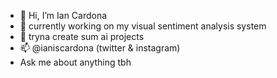 - 👋 Hi, I’m Ian Cardona
- 👀 currently working on my visual sentiment analysis system
- 🌱 tryna create sum ai projects
- 📫 @ianiscardona (twitter & instagram)
- Ask me about anything tbh
